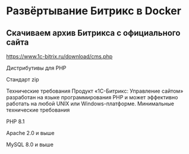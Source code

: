 # Развёртывание Битрикс в Docker

## Скачиваем архив Битрикса с официального сайта

https://www.1c-bitrix.ru/download/cms.php

Дистрибутивы для PHP

Стандарт zip


Технические требования
Продукт «1С-Битрикс: Управление сайтом» разработан на языке программирования PHP и может эффективно работать на любой UNIX или Windows-платформе.
Минимальные технические требования

PHP 8.1

Apache 2.0 и выше

MySQL 8.0 и выше 


